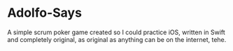 # Adolfo-Says
A simple scrum poker game created so I could practice iOS, written in Swift and completely original, as original as anything can be on the internet, tehe. 
